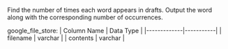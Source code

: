 Find the number of times each word appears in drafts.
Output the word along with the corresponding number of occurrences.

google_file_store:
| Column Name | Data Type |
|-------------|-----------|
| filename    | varchar   |
| contents    | varchar   |

```

```
